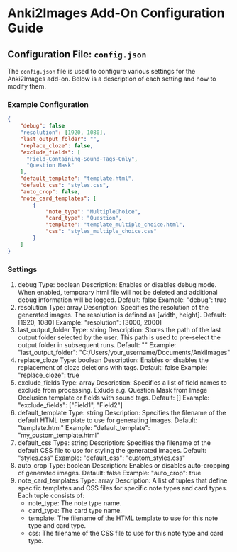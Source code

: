 # Anki2Images Add-On Configuration Guide

## Configuration File: `config.json`

The `config.json` file is used to configure various settings for the Anki2Images add-on. Below is a description of each setting and how to modify them.

### Example Configuration


```json
{
    "debug": false
    "resolution": [1920, 1080],
    "last_output_folder": "",
    "replace_cloze": false,
    "exclude_fields": [
      "Field-Containing-Sound-Tags-Only",
      "Question Mask"
    ],
    "default_template": "template.html",
    "default_css": "styles.css",
    "auto_crop": false,
    "note_card_templates": [
        {
            "note_type": "MultipleChoice",
            "card_type": "Question",
            "template": "template_multiple_choice.html",
            "css": "styles_multiple_choice.css"
        }
    ]
}
```

### Settings
1. debug
Type: boolean
Description: Enables or disables debug mode. When enabled, temporary html file will not be deleted and additional debug information will be logged. 
Default: false
Example: "debug": true
2. resolution
Type: array
Description: Specifies the resolution of the generated images. The resolution is defined as [width, height].
Default: [1920, 1080]
Example: "resolution": [3000, 2000]
3. last_output_folder
Type: string
Description: Stores the path of the last output folder selected by the user. This path is used to pre-select the output folder in subsequent runs.
Default: ""
Example: "last_output_folder": "C:/Users/your_username/Documents/AnkiImages"
4. replace_cloze
Type: boolean
Description: Enables or disables the replacement of cloze deletions with <cloze> tags.
Default: false
Example: "replace_cloze": true
5. exclude_fields
Type: array
Description: Specifies a list of field names to exclude from processing. Exlude e.g. Question Mask from Image Occlusion template or fields with sound tags.
Default: []
Example: "exclude_fields": ["Field1", "Field2"]
6. default_template
Type: string
Description: Specifies the filename of the default HTML template to use for generating images.
Default: "template.html"
Example: "default_template": "my_custom_template.html"
7. default_css
Type: string
Description: Specifies the filename of the default CSS file to use for styling the generated images.
Default: "styles.css"
Example: "default_css": "custom_styles.css"
8. auto_crop
Type: boolean
Description: Enables or disables auto-cropping of generated images.
Default: false
Example: "auto_crop": true
9. note_card_templates
Type: array
Description: A list of tuples that define specific templates and CSS files for specific note types and card types. Each tuple consists of:
   - note_type: The note type name.
   - card_type: The card type name.
   - template: The filename of the HTML template to use for this note type and card type.
   - css: The filename of the CSS file to use for this note type and card type.

